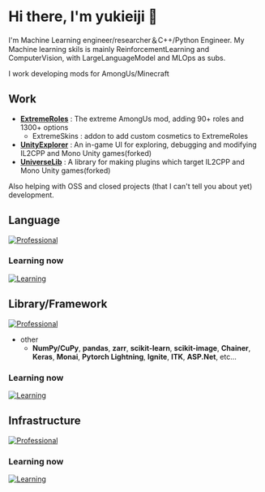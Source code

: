 # Hi there, I'm yukieiji 👋

I'm Machine Learning engineer/researcher＆C++/Python Engineer. My Machine learning skils is mainly ReinforcementLearning and ComputerVision, with LargeLanguageModel and MLOps as subs.


I work developing mods for AmongUs/Minecraft


## Work
 - [**ExtremeRoles**](https://github.com/yukieiji/ExtremeRoles) : The extreme AmongUs mod, adding 90+ roles and 1300+ options
   - ExtremeSkins : addon to add custom cosmetics to ExtremeRoles
 - [**UnityExplorer**](https://github.com/yukieiji/UnityExplorer) : An in-game UI for exploring, debugging and modifying IL2CPP and Mono Unity games(forked)
 - [**UniverseLib**](https://github.com/yukieiji/UniverseLib) : A library for making plugins which target IL2CPP and Mono Unity games(forked)
 
Also helping with OSS and closed projects (that I can't tell you about yet) development.

## Language
[![Professional](https://skillicons.dev/icons?i=c,cpp,cs,py,lua,ts,js,css,php,html)](https://skillicons.dev)

### Learning now
[![Learning](https://skillicons.dev/icons?i=java,kotlin,gradle,maven)](https://skillicons.dev)

## Library/Framework
[![Professional](https://skillicons.dev/icons?i=tensorflow,pytorch,opencv,fastapi,flask,tailwind,react,svelte,nginx,sqlite,mysql,dotnet,unity,unreal)](https://skillicons.dev)
 - other 
   - **NumPy/CuPy**, **pandas**, **zarr**, **scikit-learn**, **scikit-image**, **Chainer**, **Keras**, **Monai**, **Pytorch Lightning**, **Ignite**, **ITK**, **ASP.Net**, etc...

### Learning now
[![Learning](https://skillicons.dev/icons?i=vite,nodejs,npm,graphql,flutter,mongodb)](https://skillicons.dev)

## Infrastructure
[![Professional](https://skillicons.dev/icons?i=jenkins,aws,docker,githubactions,terraform)](https://skillicons.dev)

### Learning now
[![Learning](https://skillicons.dev/icons?i=kubernetes,azure)](https://skillicons.dev)

<!--
**yukieiji/yukieiji** is a ✨ _special_ ✨ repository because its `README.md` (this file) appears on your GitHub profile.

Here are some ideas to get you started:

- 🔭 I’m currently working on ...
- 🌱 I’m currently learning ...
- 👯 I’m looking to collaborate on ...
- 🤔 I’m looking for help with ...
- 💬 Ask me about ...
- 📫 How to reach me: ...
- 😄 Pronouns: ...
- ⚡ Fun fact: ...
-->
